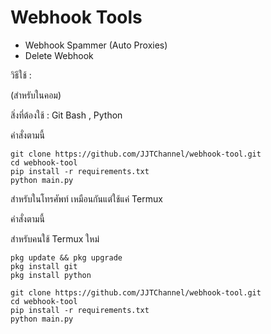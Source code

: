 # Webhook Tools

- Webhook Spammer (Auto Proxies)
- Delete Webhook

วิธีใช้ : 

(สำหรับในคอม)

สิ่งที่ต้องใช้ : Git Bash , Python 

คำสั่งตามนี้

```
git clone https://github.com/JJTChannel/webhook-tool.git
cd webhook-tool
pip install -r requirements.txt
python main.py
```

สำหรับในโทรศัพท์ เหมือนกันแต่ใช้แค่ Termux

คำสั่งตามนี้

สำหรับคนใช้ Termux ใหม่

```
pkg update && pkg upgrade
pkg install git
pkg install python
```

```
git clone https://github.com/JJTChannel/webhook-tool.git
cd webhook-tool
pip install -r requirements.txt
python main.py
```
